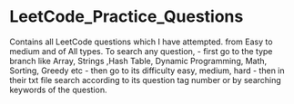 # LeetCode_Practice_Questions
Contains all LeetCode questions which I have attempted. from Easy to medium and of All types.
To search any question, 
    - first go to the type branch like Array, Strings ,Hash Table, Dynamic Programming, Math, Sorting, Greedy etc
    - then go to its difficulty easy, medium, hard
    - then in their txt file search according to its question tag number or by searching keywords of the question.
